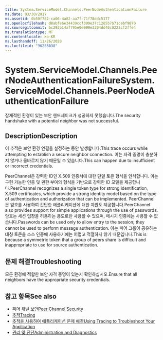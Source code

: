 ```yaml
---
title: System.ServiceModel.Channels.PeerNodeAuthenticationFailure
ms.date: 03/30/2017
ms.assetid: 0b50f782-ca06-4a82-aa7f-71f78ddc5177
ms.openlocfilehash: d8abfe6e34439ccf399e37c1285b7b71cebf9870
ms.sourcegitcommit: bc293b14af795e0e999e3304dd40c0222cf2ffe4
ms.translationtype: MT
ms.contentlocale: ko-KR
ms.lasthandoff: 11/26/2020
ms.locfileid: "96258038"
---
```

# <a name="systemservicemodelchannelspeernodeauthenticationfailure"></a><span data-ttu-id="40e04-102">System.ServiceModel.Channels.PeerNodeAuthenticationFailure</span><span class="sxs-lookup"><span data-stu-id="40e04-102">System.ServiceModel.Channels.PeerNodeAuthenticationFailure</span></span>

<span data-ttu-id="40e04-103">잠재적인 환경이 있는 보안 핸드셰이크가 성공하지 못했습니다.</span><span class="sxs-lookup"><span data-stu-id="40e04-103">The security handshake with a potential neighbor was not successful.</span></span>  
  
## <a name="description"></a><span data-ttu-id="40e04-104">Description</span><span class="sxs-lookup"><span data-stu-id="40e04-104">Description</span></span>  

 <span data-ttu-id="40e04-105">이 추적은 보안 환경 연결을 설정하는 동안 발생합니다.</span><span class="sxs-lookup"><span data-stu-id="40e04-105">This trace occurs while attempting to establish a secure neighbor connection.</span></span> <span data-ttu-id="40e04-106">이는 자격 증명이 충분하지 않거나 올바르지 않기 때문일 수 있습니다.</span><span class="sxs-lookup"><span data-stu-id="40e04-106">This can happen due to insufficient or incorrect credentials.</span></span>  
  
 <span data-ttu-id="40e04-107">PeerChannel은 강력한 ID인 X.509 인증서에 대한 단일 토큰 형식을 인식합니다. 이는 구현 가능한 인증 및 권한 부여의 형식을 기반으로 강력한 ID 모델을 제공합니다.</span><span class="sxs-lookup"><span data-stu-id="40e04-107">PeerChannel recognizes a single token type for strong identification, X.509 certificates, which provide a strong identity model based on the type of authentication and authorization that can be implemented.</span></span> <span data-ttu-id="40e04-108">PeerChannel은 암호를 사용하여 간단한 애플리케이션에 대한 지원도 제공합니다.</span><span class="sxs-lookup"><span data-stu-id="40e04-108">PeerChannel also provides support for simple applications through the use of passwords.</span></span> <span data-ttu-id="40e04-109">암호는 세션 입장을 허용하는 용도로만 사용할 수 있으며, 메시지 인증에는 사용할 수 없습니다.</span><span class="sxs-lookup"><span data-stu-id="40e04-109">Passwords can be used only to allow entry to the session; they cannot be used to perform message authentication.</span></span> <span data-ttu-id="40e04-110">이는 피어 그룹이 공유하는 대칭 토큰을 소스 인증에 사용하기에는 어렵고 적절하지 않기 때문입니다.</span><span class="sxs-lookup"><span data-stu-id="40e04-110">This is because a symmetric token that a group of peers share is difficult and inappropriate to use for source authentication.</span></span>  
  
## <a name="troubleshooting"></a><span data-ttu-id="40e04-111">문제 해결</span><span class="sxs-lookup"><span data-stu-id="40e04-111">Troubleshooting</span></span>  

 <span data-ttu-id="40e04-112">모든 환경에 적합한 보안 자격 증명이 있는지 확인하십시오.</span><span class="sxs-lookup"><span data-stu-id="40e04-112">Ensure that all neighbors have the appropriate security credentials.</span></span>  
  
## <a name="see-also"></a><span data-ttu-id="40e04-113">참고 항목</span><span class="sxs-lookup"><span data-stu-id="40e04-113">See also</span></span>

- [<span data-ttu-id="40e04-114">피어 채널 보안</span><span class="sxs-lookup"><span data-stu-id="40e04-114">Peer Channel Security</span></span>](../../feature-details/peer-channel-security.md)
- [<span data-ttu-id="40e04-115">추적</span><span class="sxs-lookup"><span data-stu-id="40e04-115">Tracing</span></span>](index.md)
- [<span data-ttu-id="40e04-116">추적을 사용하여 애플리케이션 문제 해결</span><span class="sxs-lookup"><span data-stu-id="40e04-116">Using Tracing to Troubleshoot Your Application</span></span>](using-tracing-to-troubleshoot-your-application.md)
- [<span data-ttu-id="40e04-117">관리 및 진단</span><span class="sxs-lookup"><span data-stu-id="40e04-117">Administration and Diagnostics</span></span>](../index.md)
